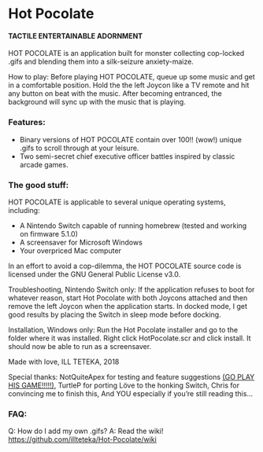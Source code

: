 # Hot Pocolate
#### TACTILE ENTERTAINABLE ADORNMENT

HOT POCOLATE is an application built for monster collecting cop-locked .gifs and blending them into a silk-seizure anxiety-maize.

How to play: Before playing HOT POCOLATE, queue up some music and get in a comfortable position. Hold the the left Joycon like a TV remote and hit any button on beat with the music. After becoming entranced, the background will sync up with the music that is playing.

### Features:
  - Binary versions of HOT POCOLATE contain over 100!! (wow!) unique .gifs to scroll through at your leisure.
  - Two semi-secret chief executive officer battles inspired by classic arcade games.

### The good stuff:
HOT POCOLATE is applicable to several unique operating systems, including:
  - A Nintendo Switch capable of running homebrew (tested and working on firmware 5.1.0)
  - A screensaver for Microsoft Windows
  - Your overpriced Mac computer

In an effort to avoid a cop-dilemma, the HOT POCOLATE source code is licensed under the GNU General Public License v3.0.

Troubleshooting, Nintendo Switch only: If the application refuses to boot for whatever reason, start Hot Pocolate with both Joycons attached and then remove the left Joycon when the application starts. In docked mode, I get good results by placing the Switch in sleep mode before docking.

Installation, Windows only: Run the Hot Pocolate installer and go to the folder where it was installed. Right click HotPocolate.scr and click install. It should now be able to run as a screensaver.

Made with love, ILL TETEKA, 2018

Special thanks: NotQuiteApex for testing and feature suggestions [(GO PLAY HIS GAME!!!!!)](https://notquiteapex.itch.io/cosvent), TurtleP for porting Löve to the honking Switch, Chris for convincing me to finish this, And YOU especially if you’re still reading this...

### FAQ:
 Q: How do I add my own .gifs?
 A: Read the wiki! https://github.com/illteteka/Hot-Pocolate/wiki

